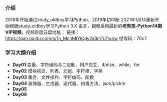 ### 介绍
2018年开始通过study_oldboy学习Python，2019年初中断
2021年1月14重新开始根据study_oldboy学习Python 3.X 语言，视频采用最新的**老男孩-Python14期VIP视频**，视频百度云盘地址：
链接：https://pan.baidu.com/s/1n_McnMiYiCgv2s8mTuTwnw 
提取码：70c7 


### 学习大纲介绍
- **Day01** 变量、字符编码与二进制、用户交互、if/else、while、for
- **Day02** 模块初识、列表、元组、字符串、字典
- **Day03** 集合、文件操作、字符编码、函数
- **Day04** 装饰器、生成器、迭代器、内置方法、json/pickle
- **Day05** 
- **Day06** 